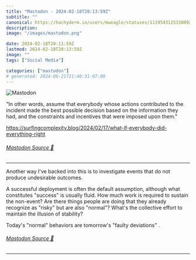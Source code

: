 ```yaml
---
title: "Mastodon - 2024-02-18T20:13:59Z"
subtitle: ""
canonical: https://hachyderm.io/users/mweagle/statuses/111954312533089232
description:
image: "/images/mastodon.png"

date: 2024-02-18T20:13:59Z
lastmod: 2024-02-18T20:13:59Z
image: ""
tags: ["Social Media"]

categories: ["mastodon"]
# generated: 2024-06-21T21:40:31-07:00
---
```

![Mastodon](/images/mastodon.png)

<p>&quot;In other words, assume that everybody whose actions contributed to the incident made the best possible decision based on the information they had, and the constraints and incentives that were imposed upon them.&quot;</p><p><a href="https://surfingcomplexity.blog/2024/02/17/what-if-everybody-did-everything-right" target="_blank" rel="nofollow noopener noreferrer" translate="no"><span class="invisible">https://</span><span class="ellipsis">surfingcomplexity.blog/2024/02</span><span class="invisible">/17/what-if-everybody-did-everything-right</span></a></p>


###### [Mastodon Source 🐘](https://hachyderm.io/@mweagle/111954312533089232)

___

<p>Another way I&#39;ve backed into this is to investigate events that do not produce undesirable outcomes. </p><p>A successful deployment is often the default assumption, although what constitutes &quot;success&quot; is usually fluid. How much work is required to sustain the non-event? Are there things people are doing that they already recognize as &quot;risky&quot; but are also &quot;normal&quot;? What&#39;s the collective effort to maintain the illusion of stability?  </p><p>Today&#39;s &quot;normal&quot; behaviors are tomorrow&#39;s &quot;faulty deviations&quot; .</p>


###### [Mastodon Source 🐘](https://hachyderm.io/@mweagle/111954349872508015)

___
